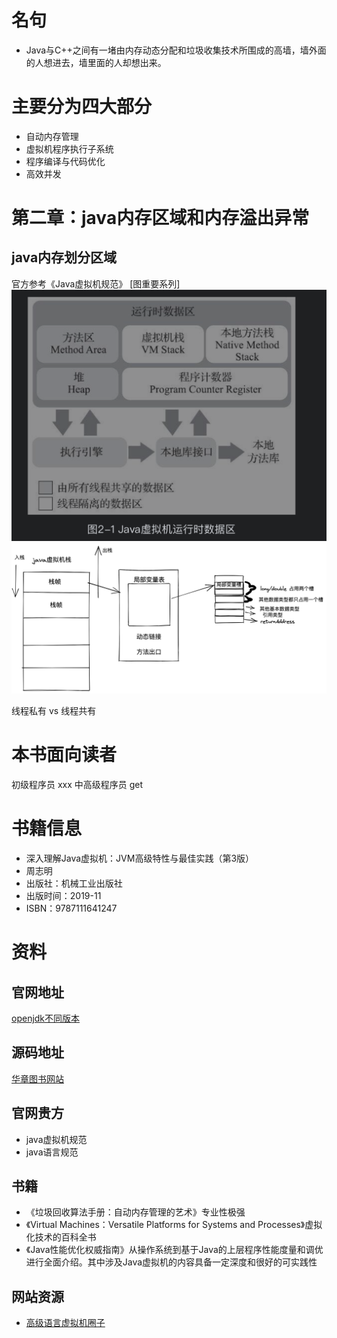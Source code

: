 #



# 名句
* Java与C++之间有一堵由内存动态分配和垃圾收集技术所围成的高墙，墙外面的人想进去，墙里面的人却想出来。

# 主要分为四大部分
* 自动内存管理
* 虚拟机程序执行子系统
* 程序编译与代码优化
* 高效并发


# 第二章：java内存区域和内存溢出异常
## java内存划分区域
官方参考《Java虚拟机规范》
[图重要系列]
![2.1java虚拟机内存结构](img/2.1java虚拟机内存结构.png)
![java虚拟机栈-excalidraw.png](draw/java虚拟机栈-excalidraw.png)

线程私有 vs 线程共有
















# 本书面向读者
初级程序员 xxx
中高级程序员 get


# 书籍信息
* 深入理解Java虚拟机：JVM高级特性与最佳实践（第3版）
* 周志明
* 出版社：机械工业出版社
* 出版时间：2019-11
* ISBN：9787111641247

# 资料
## 官网地址
[openjdk不同版本](http://openjdk.java.net/)
## 源码地址
[华章图书网站](http://www.hzbook.com/)

## 官网贵方
* java虚拟机规范
* java语言规范

## 书籍
* 《垃圾回收算法手册：自动内存管理的艺术》专业性极强
* 《Virtual Machines：Versatile Platforms for Systems and Processes》虚拟化技术的百科全书
* 《Java性能优化权威指南》从操作系统到基于Java的上层程序性能度量和调优进行全面介绍。其中涉及Java虚拟机的内容具备一定深度和很好的可实践性

## 网站资源
* [高级语言虚拟机圈子](http://hllvm.group.iteye.com/)



